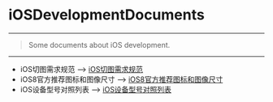 # iOSDevelopmentDocuments

---
>Some documents about iOS development.

---

* iOS切图需求规范 --> [iOS切图需求规范](./iOS切图需求规范/ios切图需求规范.md)
* iOS8官方推荐图标和图像尺寸 --> [iOS8官方推荐图标和图像尺寸](./iOS8官方推荐图标和图像尺寸/iOS8官方推荐图标和图像尺寸.md)
* iOS设备型号对照列表 --> [iOS设备型号对照列表](./iOS设备型号对照列表.md)